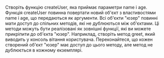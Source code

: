 Створіть функцію createUser, яка приймає параметри name і age.
Функція createUser повинна повертати новий об'єкт з властивостями name і age, що передаються як аргументи.
Всі об'єкти "юзер" повинні мати доступ до спільних методів, які не дублюються між об'єктами. Ці методи можуть бути реалізовані як зовнішні функції, які ви можете прикріпити до об'єкта "юзер".
Наприклад, створіть метод greet, який виводить у консоль вітання користувача.
Переконайтеся, що кожен створений об'єкт "юзер" має доступ до цього методу, але метод не дублюється в кожному екземплярі.